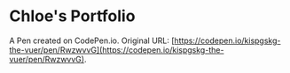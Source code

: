 # Chloe's Portfolio

A Pen created on CodePen.io. Original URL: [https://codepen.io/kispgskg-the-vuer/pen/RwzwvvG](https://codepen.io/kispgskg-the-vuer/pen/RwzwvvG).


